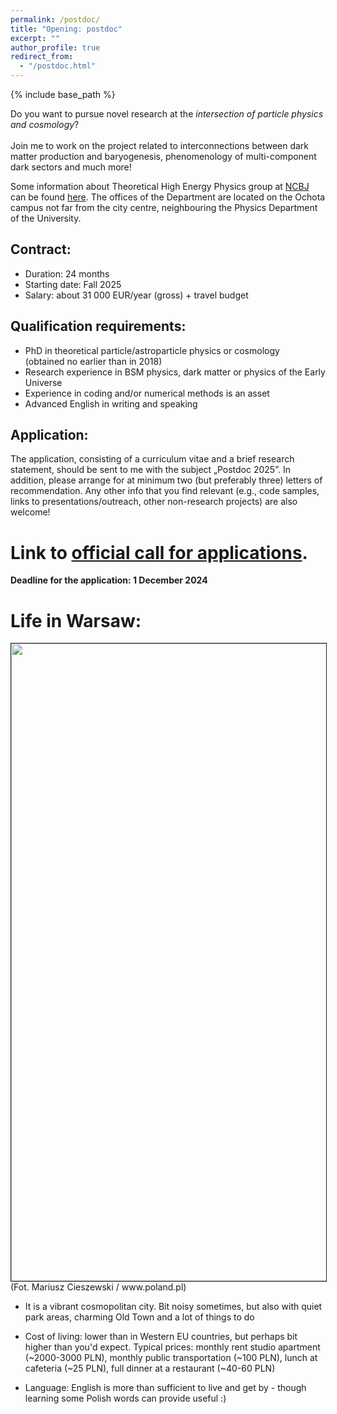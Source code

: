```yaml
---
permalink: /postdoc/
title: "Opening: postdoc"
excerpt: ""
author_profile: true
redirect_from:
  - "/postdoc.html"
---
```


{% include base_path %}

Do you want to pursue novel research at the _intersection of particle physics and cosmology_? <br><br>
Join me to work on the project related to interconnections between dark matter production and baryogenesis, phenomenology of multi-component dark sectors and much more!

Some information about Theoretical High Energy Physics group at <a href="https://www.ncbj.gov.pl/en"> NCBJ </a> can be found <a href="https://www.ncbj.gov.pl/en/particle-theory-group"> here</a>. The offices of the Department are located on the Ochota campus not far from the city centre, neighbouring the Physics Department of the University.

Contract:
--------
* Duration: 24 months
* Starting date: Fall 2025
* Salary: about 31 000 EUR/year (gross) +  travel budget

Qualification requirements:
--------

* PhD in theoretical particle/astroparticle physics or cosmology <br>
(obtained no earlier than in 2018)
* Research experience in BSM physics, dark matter or physics of the Early Universe
* Experience in coding and/or numerical methods is an asset
* Advanced English in writing and speaking

Application:
--------

The application, consisting of a curriculum vitae and a brief research statement, should be sent to me with the subject „Postdoc 2025”. In addition, please arrange for at minimum two (but preferably three) letters of recommendation. Any other info that you find relevant (e.g., code samples, links to presentations/outreach, other non-research projects) are also welcome!

# Link to <a href="https://www.ncbj.gov.pl/en/praca/post-doc-theoretical-physics-bp2"> official call for applications</a>.

**Deadline for the application: 1 December 2024**


Life in Warsaw:
======

<img src="http://ahryczuk.github.io/files/warszawa.jpg" height="1020px" width="560px" border="1px">
<br>
(Fot. Mariusz Cieszewski / www.poland.pl)


* It is a vibrant cosmopolitan city. Bit noisy sometimes, but also with quiet park areas, charming Old Town and a lot of things to do

* Cost of living: lower than in Western EU countries, but perhaps bit higher than you'd expect. Typical prices: monthly rent studio apartment (~2000-3000 PLN), monthly public transportation (~100 PLN), lunch at cafeteria (~25 PLN), full dinner at a restaurant (~40-60 PLN)

* Language: English is more than sufficient to live and get by - though learning some Polish words can provide useful :)
